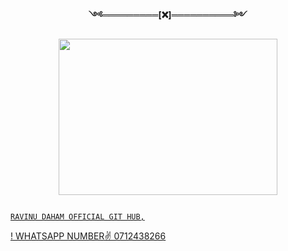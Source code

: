 <p align="center"> 
<b>༺═════════[❌]══════════༻</b>
</p>
<p align="center">
<img src="https://i.ibb.co/J7MLKXH/8.jpg" width="350" height="250"/>
</p>
<p align="center">
  <a href="#"><img src="http://readme-typing-svg.herokuapp.com?color=RED&center=true&vCenter=true&multiline=false&lines=RAVINU+OFFICIAL+GITHUB"
 alt="">
 
    RAVINU DAHAM OFFICIAL GIT HUB,
    
   ! WHATSAPP NUMBER✌️
    0712438266
    
  

